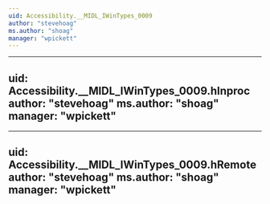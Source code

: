 ```yaml
---
uid: Accessibility.__MIDL_IWinTypes_0009
author: "stevehoag"
ms.author: "shoag"
manager: "wpickett"
---
```


---
uid: Accessibility.__MIDL_IWinTypes_0009.hInproc
author: "stevehoag"
ms.author: "shoag"
manager: "wpickett"
---

---
uid: Accessibility.__MIDL_IWinTypes_0009.hRemote
author: "stevehoag"
ms.author: "shoag"
manager: "wpickett"
---
